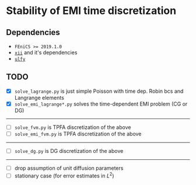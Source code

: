 # Stability of EMI time discretization

## Dependencies
- `FEniCS >= 2019.1.0`
- [`xii`](https://github.com/MiroK/fenics_ii) and it's dependencies
- [`ulfy`](https://github.com/MiroK/ulfy)

## TODO
- [x] `solve_lagrange.py` is just simple Poisson with time dep. Robin bcs and Langrange elements
- [x] `solve_emi_lagrange*.py` solves the time-dependent EMI problem (CG or DG)
----------------------------------------------------------------------
- [ ] `solve_fvm.py` is TPFA discretization of the above
- [ ] `solve_emi_fvm.py` is TPFA discretization of the above
----------------------------------------------------------------------
- [ ] `solve_dg.py` is DG discretization of the above
----------------------------------------------------------------------
- [ ] drop assumption of unit diffusion parameters
- [ ] stationary case (for error estimates in $L^2$)
